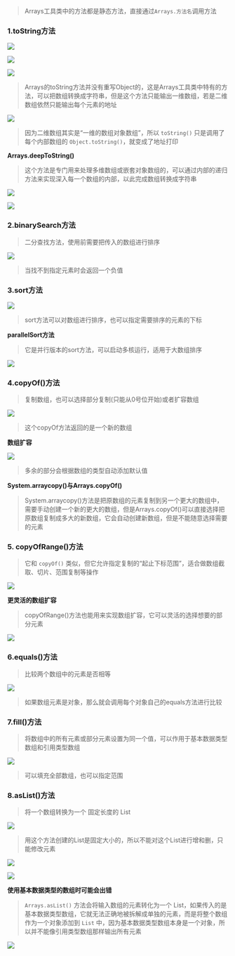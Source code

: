 
>Arrays工具类中的方法都是静态方法，直接通过`Arrays.方法名`调用方法


### 1.toString方法

![](images/Arrays数组/file-20250421152602.png)

![](images/Arrays数组/file-20250421151513.png)

![](images/Arrays数组/file-20250421151407.png)

>Arrays的toString方法并没有重写Object的，这是Arrays工具类中特有的方法，可以把数组转换成字符串，但是这个方法只能输出一维数组，若是二维数组依然只能输出每个元素的地址

![](images/Arrays数组/file-20250421151917.png)

>因为二维数组其实是“一维的数组对象数组”，所以 `toString()` 只是调用了每个内部数组的 `Object.toString()`，就变成了地址打印

**Arrays.deepToString()**

>这个方法是专门用来处理多维数组或嵌套对象数组的，可以通过内部的递归方法来实现深入每一个数组的内部，以此完成数组转换成字符串

![](images/Arrays数组/file-20250421152449.png)

![](images/Arrays数组/file-20250421152431.png)

### 2.binarySearch方法

>二分查找方法，使用前需要把传入的数组进行排序

![](images/Arrays数组/file-20250421153316.png)

>当找不到指定元素时会返回一个负值

### 3.sort方法

![](images/Arrays数组/file-20250421154736.png)

>sort方法可以对数组进行排序，也可以指定需要排序的元素的下标

**parallelSort方法**

>它是并行版本的sort方法，可以启动多核运行，适用于大数组排序

![](images/Arrays数组/file-20250421155448.png)

### 4.copyOf()方法

>复制数组，也可以选择部分复制(只能从0号位开始)或者扩容数组

![](images/Arrays数组/file-20250421160426.png)

>这个copyOf方法返回的是一个新的数组

**数组扩容**

![](images/Arrays数组/file-20250421160945.png)

>多余的部分会根据数组的类型自动添加默认值

**System.arraycopy()与Arrays.copyOf()**

>System.arraycopy()方法是把原数组的元素复制到另一个更大的数组中，需要手动创建一个新的更大的数组，但是Arrays.copyOf()可以直接选择把原数组复制成多大的新数组，它会自动创建新数组，但是不能随意选择需要的元素


### 5. copyOfRange()方法

>它和 `copyOf()` 类似，但它允许指定复制的“起止下标范围”，适合做数组截取、切片、范围复制等操作

![](images/Arrays数组/file-20250421162523.png)

**更灵活的数组扩容**

>copyOfRange()方法也能用来实现数组扩容，它可以灵活的选择想要的部分元素

![](images/Arrays数组/file-20250421162845.png)

### 6.equals()方法

>比较两个数组中的元素是否相等

![](images/Arrays数组/file-20250421163401.png)

>如果数组元素是对象，那么就会调用每个对象自己的equals方法进行比较

### 7.fill()方法

>将数组中的所有元素或部分元素设置为同一个值，可以作用于基本数据类型数组和引用类型数组

![](images/Arrays数组/file-20250421164219.png)

>可以填充全部数组，也可以指定范围

### 8.asList()方法

>将一个数组转换为一个 固定长度的 List

![](images/Arrays数组/file-20250421164621.png)

>用这个方法创建的List是固定大小的，所以不能对这个List进行增和删，只能修改元素

![](images/Arrays数组/file-20250421164737.png)

![](images/Arrays数组/file-20250421164931.png)

**使用基本数据类型的数组时可能会出错**

>`Arrays.asList()` 方法会将输入数组的元素转化为一个 List，如果传入的是基本数据类型数组，它就无法正确地被拆解成单独的元素，而是将整个数组作为一个对象添加到 `List` 中，因为基本数据类型数组本身是一个对象，所以并不能像引用类型数组那样输出所有元素

![](images/Arrays数组/file-20250421165925.png)